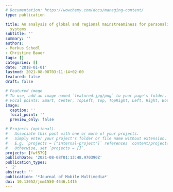 ```yaml
---
# Documentation: https://wowchemy.com/docs/managing-content/
type: publication

title: An analysis of global and regional mainstreaminess for personalized music recommender
  systems
subtitle: ''
summary: ''
authors:
- Markus Schedl
- Christine Bauer
tags: []
categories: []
date: '2018-01-01'
lastmod: 2021-08-08T03:11:14+02:00
featured: false
draft: false

# Featured image
# To use, add an image named `featured.jpg/png` to your page's folder.
# Focal points: Smart, Center, TopLeft, Top, TopRight, Left, Right, BottomLeft, Bottom, BottomRight.
image:
  caption: ''
  focal_point: ''
  preview_only: false

# Projects (optional).
#   Associate this post with one or more of your projects.
#   Simply enter your project's folder or file name without extension.
#   E.g. `projects = ["internal-project"]` references `content/project/deep-learning/index.md`.
#   Otherwise, set `projects = []`.
projects: [fwf579]
publishDate: '2021-08-08T01:13:48.970390Z'
publication_types:
- '2'
abstract: ''
publication: '*Journal of Mobile Multimedia*'
doi: 10.13052/jmm1550-4646.1415
---
```

